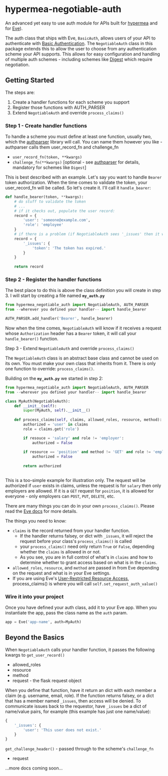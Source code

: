 # hypermea-negotiable-auth
An advanced yet easy to use auth module for APIs built for [hypermea](https://github.com/pointw-dev/hypermea) and for [Eve](https://docs.python-eve.org/en/stable/)).

The auth class that ships with Eve, `BasicAuth`, allows users of your API to authenticate with [Basic Authentication](https://tools.ietf.org/html/rfc7617).  The `NegotiableAuth` class in this package extends this to allow the user to choose from any authentication scheme your API supports.  This allows for easy configuration and handling of multiple auth schemes - including schemes like [Digest](https://tools.ietf.org/html/rfc7616) which require negotiation.


## Getting Started

The steps are:

1. Create a handler functions for each scheme you support
2. Register those functions with AUTH_PARSER
3. Extend `NegotiableAuth` and override `process_claims()`

### Step 1 - Create handler functions

To handle a scheme you must define at least one function, usually two, which the [authparser](https://pypi.org/project/authparser/) library will call.  You can name them however you like - authparser calls them user_record_fn and challenge_fn

* `user_record_fn(token, **kwargs)` 
* `challenge_fn(**kwargs)` [optional - see  [authparser](https://pypi.org/project/authparser/) for details, mandatory for schemes like `Digest`]

This is best described with an example.  Let's say you want to handle `Bearer` token authorization.  When the time comes to validate the token, your user_record_fn will be called.  So let's create it.  I'll call it `handle_bearer`:

```python
def handle_bearer(token, **kwargs):
    # do stuff to validate the token
    # ...
    # if it checks out, populate the user record:
    record = {
        'user': 'someone@example.com',
        'role': 'employee'
    }
    # if there is a problem (if NegotiableAuth sees '_issues' then it will deny access):
    record = {
        '_issues': {
            'token': 'The token has expired.'
        }
    }
    
    return record
```

### Step 2 - Register the handler functions

The best place to do this is above the class definition you will create in step 3.  I will start by creating a file named **`my_auth.py`**

```python
from hypermea_negotiable_auth import NegotiableAuth, AUTH_PARSER
from --wherever you defined your handler-- import handle_bearer

AUTH_PARSER.add_handler('Bearer', handle_bearer)
```

Now when the time comes, `NegotiableAuth` will know if it receives a request whose `Authorization` header has a `Bearer` token, it will call your `handle_bearer()` function.

Step 3 - Extend `NegotiableAuth` and override `process_claims()`

The `NegotiableAuth` class is an abstract base class and cannot be used on its own.  You must make your own class that inherits from it.  There is only one function to override: `process_claims()`. 

Building on the **`my_auth.py`** we started in step 2:

```python
from hypermea_negotiable_auth import NegotiableAuth, AUTH_PARSER
from --wherever you defined your handler-- import handle_bearer

class MyAuth(NegotiableAuth):
    def __init__(self):
        super(MyAuth, self).__init__()
        
    def process_claims(self, claims, allowed_roles, resource, method):
        authorized = 'user' in claims
        role = claims.get('role')

        if resouce = 'salary' and role != 'employer':
            authorized = False
        
        if resource == 'position' and method != 'GET' and role != 'employer':
            authorized = False
        
	    return authorized
     
```

This is a too-simple example for illustration only.  The request will be authorized if `user` exists in claims, unless the request is for `salary` then only employers are allowed.  If it is a `GET` request for `position`, it is allowed for everyone - only employers can `POST`, `PUT`, `DELETE`, etc.

There are many things you can do in your own `process_claims()`.  Please read the [Eve docs](https://docs.python-eve.org/en/stable/authentication.html) for more details.

The things you need to know:

* `claims` is the record returned from your handler function.  
  * If the handler returns falsey, or dict with `_issues`, it will reject the request before your class's `process_claims()` is called
  * your `process_claims()` need only return `True` or `False`, depending whether the `claims` is allowed in or not.
  * As you see, you are in full control of what's in `claims` and how to determine whether to grant access based on what is in the `claims`.
* `allowed_roles`, `resource`, and `method` are passed in from Eve depending on the request and what is in your Eve settings.
* If you are using Eve's [User-Restricted Resource Access](https://docs.python-eve.org/en/stable/authentication.html#user-restricted-resource-access), process_claims() is where you will call `self.set_request_auth_value()`

### Wire it into your project

Once you have defined your auth class, add it to your Eve app.  When you instantiate the app, pass the class name as the `auth` param.

```python
app = Eve('app-name', auth=MyAuth)
```

## Beyond the Basics

When `NegotiableAuth` calls your handler function, it passes the following kwargs to `get_user_record()` 

- allowed_roles
- resource
- method
- request - the flask request object

When you define that function, have it return an dict with each member a claim (e.g. username, email, role).  If the function returns falsey, or a dict that has a member named `_issues`, then access will be denied.  To communicate issues back to the requestor, have `_issues` be a dict of name/value pairs, for example (this example has just one name/value):

```python
{
    '_issues': {
        'user': 'This user does not exist.'
    }
}
```

`get_challenge_header()` - passed through to the scheme's `challenge_fn`

- request

...more docs coming soon...